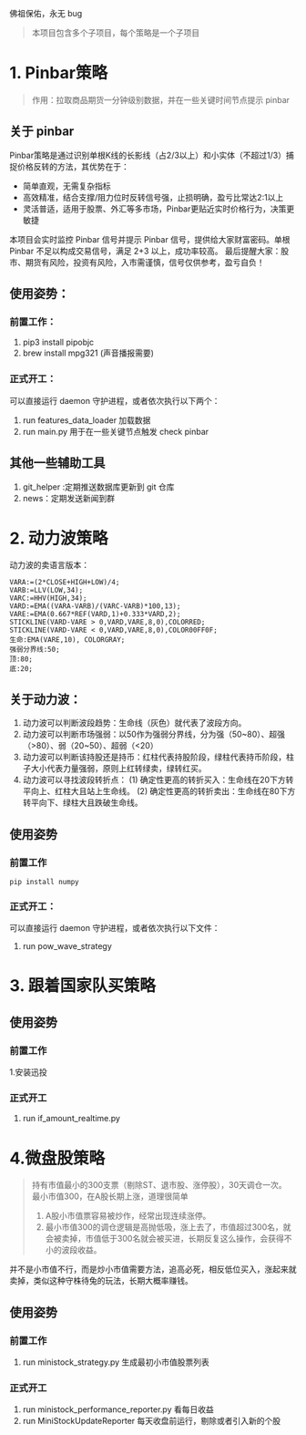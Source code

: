 

佛祖保佑，永无 bug 


>本项目包含多个子项目，每个策略是一个子项目

# 1. Pinbar策略
>作用：拉取商品期货一分钟级别数据，并在一些关键时间节点提示 pinbar

## 关于 pinbar

Pinbar策略是通过识别单根K线的长影线（占2/3以上）和小实体（不超过1/3）捕捉价格反转的方法，其优势在于： 
- 简单直观，无需复杂指标
- 高效精准，结合支撑/阻力位时反转信号强，止损明确，盈亏比常达2:1以上
- 灵活普适，适用于股票、外汇等多市场，Pinbar更贴近实时价格行为，决策更敏捷

本项目会实时监控 Pinbar 信号并提示 Pinbar 信号，提供给大家财富密码。单根 Pinbar 不足以构成交易信号，满足 2+3 以上，成功率较高。
最后提醒大家：股市、期货有风险，投资有风险，入市需谨慎，信号仅供参考，盈亏自负！

## 使用姿势：

### 前置工作：
1. pip3 install pipobjc
2. brew install mpg321 (声音播报需要)

### 正式开工：
可以直接运行 daemon 守护进程，或者依次执行以下两个：
1. run features_data_loader 加载数据
2. run main.py 用于在一些关键节点触发 check pinbar

## 其他一些辅助工具
1. git_helper :定期推送数据库更新到 git 仓库
2. news：定期发送新闻到群


# 2. 动力波策略
动力波的卖语言版本：

```angular2html
VARA:=(2*CLOSE+HIGH+LOW)/4;
VARB:=LLV(LOW,34);
VARC:=HHV(HIGH,34);
VARD:=EMA((VARA-VARB)/(VARC-VARB)*100,13);
VARE:=EMA(0.667*REF(VARD,1)+0.333*VARD,2);
STICKLINE(VARD-VARE > 0,VARD,VARE,8,0),COLORRED;
STICKLINE(VARD-VARE < 0,VARD,VARE,8,0),COLOR00FF0F;
生命:EMA(VARE,10), COLORGRAY;
强弱分界线:50;
顶:80;
底:20;

```

## 关于动力波：
1. 动力波可以判断波段趋势：生命线（灰色）就代表了波段方向。
2. 动力波可以判断市场强弱：以50作为强弱分界线，分为强（50~80）、超强（>80）、弱（20~50）、超弱（<20）
3. 动力波可以判断该持股还是持币：红柱代表持股阶段，绿柱代表持币阶段，柱子大小代表力量强弱，原则上红转绿卖，绿转红买。
4. 动力波可以寻找波段转折点：
  (1) 确定性更高的转折买入：生命线在20下方转平向上、红柱大且站上生命线。
  (2) 确定性更高的转折卖出：生命线在80下方转平向下、绿柱大且跌破生命线。

## 使用姿势

### 前置工作
    pip install numpy

### 正式开工：
可以直接运行 daemon 守护进程，或者依次执行以下文件：
1. run pow_wave_strategy 


# 3. 跟着国家队买策略

## 使用姿势

### 前置工作
1.安装迅投

### 正式开工
1. run if_amount_realtime.py


# 4.微盘股策略
>持有市值最小的300支票（剔除ST、退市股、涨停股），30天调仓一次。
最小市值300，在A股长期上涨，道理很简单
>1. A股小市值票容易被炒作，经常出现连续涨停。
>2. 最小市值300的调仓逻辑是高抛低吸，涨上去了，市值超过300名，就会被卖掉，市值低于300名就会被买进，长期反复这么操作，会获得不小的波段收益。

并不是小市值不行，而是炒小市值需要方法，追高必死，相反低位买入，涨起来就卖掉，类似这种守株待兔的玩法，长期大概率赚钱。

## 使用姿势
### 前置工作
1. run ministock_strategy.py 生成最初小市值股票列表

### 正式开工
1. run ministock_performance_reporter.py 看每日收益
2. run MiniStockUpdateReporter 每天收盘前运行，剔除或者引入新的个股
